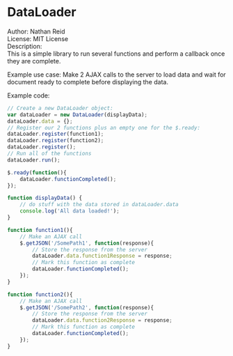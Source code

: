 DataLoader
==========

Author: Nathan Reid  
License: MIT License  
Description:  
This is a simple library to run several functions and perform a callback once they are complete.

Example use case:
Make 2 AJAX calls to the server to load data and wait for document ready to complete before displaying the data.

Example code:
```javascript
// Create a new DataLoader object:
var dataLoader = new DataLoader(displayData);
dataLoader.data = {};
// Register our 2 functions plus an empty one for the $.ready:
dataLoader.register(function1);
dataLoader.register(function2);
dataLoader.register();
// Run all of the functions
dataLoader.run();

$.ready(function(){
	dataLoader.functionCompleted();
});

function displayData() {
	// do stuff with the data stored in dataLoader.data
	console.log('All data loaded!');
}

function function1(){
	// Make an AJAX call
	$.getJSON('/SomePath1', function(response){
		// Store the response from the server
		dataLoader.data.function1Response = response;
		// Mark this function as complete
		dataLoader.functionCompleted();
	});
}

function function2(){
	// Make an AJAX call
	$.getJSON('/SomePath2', function(response){
		// Store the response from the server
		dataLoader.data.function2Response = response;
		// Mark this function as complete
		dataLoader.functionCompleted();
	});
}

```

